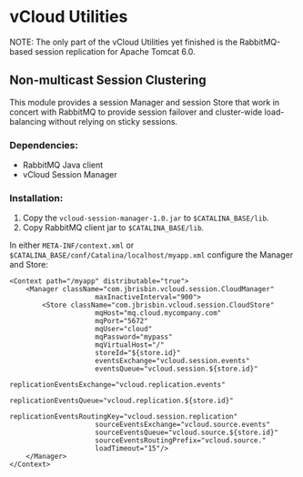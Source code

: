 # vCloud Utilities

NOTE: The only part of the vCloud Utilities yet finished is the RabbitMQ-based
session replication for Apache Tomcat 6.0.

## Non-multicast Session Clustering

This module provides a session Manager and session Store that work in concert
with RabbitMQ to provide session failover and cluster-wide load-balancing without
relying on sticky sessions.

### Dependencies:

* RabbitMQ Java client
* vCloud Session Manager

### Installation:

1. Copy the `vcloud-session-manager-1.0.jar` to `$CATALINA_BASE/lib`.
2. Copy RabbitMQ client jar to `$CATALINA_BASE/lib`.

In either `META-INF/context.xml` or `$CATALINA_BASE/conf/Catalina/localhost/myapp.xml`
configure the Manager and Store:

<pre><code>&lt;Context path="/myapp" distributable="true"&gt;
	&lt;Manager className="com.jbrisbin.vcloud.session.CloudManager"
					 maxInactiveInterval="900"&gt;
		&lt;Store className="com.jbrisbin.vcloud.session.CloudStore"
					 mqHost="mq.cloud.mycompany.com"
					 mqPort="5672"
					 mqUser="cloud"
					 mqPassword="mypass"
					 mqVirtualHost="/"
					 storeId="${store.id}"
					 eventsExchange="vcloud.session.events"
					 eventsQueue="vcloud.session.${store.id}"
					 replicationEventsExchange="vcloud.replication.events"
					 replicationEventsQueue="vcloud.replication.${store.id}"
					 replicationEventsRoutingKey="vcloud.session.replication"
					 sourceEventsExchange="vcloud.source.events"
					 sourceEventsQueue="vcloud.source.${store.id}"
					 sourceEventsRoutingPrefix="vcloud.source."
					 loadTimeout="15"/&gt;
	&lt;/Manager&gt;
&lt;/Context&gt;
</code></pre>